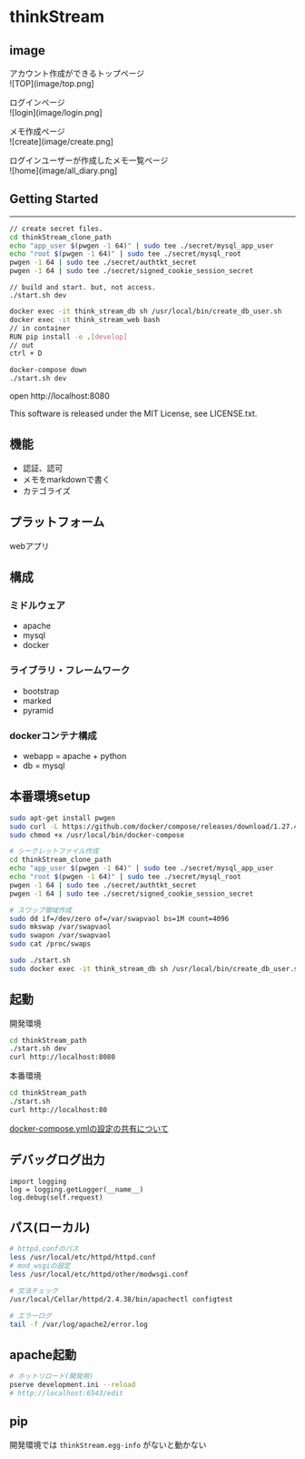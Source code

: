 # thinkStream

## image

アカウント作成ができるトップページ  
![TOP](image/top.png]

ログインページ  
![login](image/login.png]

メモ作成ページ  
![create](image/create.png]

ログインユーザーが作成したメモ一覧ページ  
![home](image/all_diary.png]

## Getting Started
---------------

```bash
// create secret files.
cd thinkStream_clone_path
echo "app_user $(pwgen -1 64)" | sudo tee ./secret/mysql_app_user
echo "root $(pwgen -1 64)" | sudo tee ./secret/mysql_root
pwgen -1 64 | sudo tee ./secret/authtkt_secret
pwgen -1 64 | sudo tee ./secret/signed_cookie_session_secret
```

```
// build and start. but, not access.
./start.sh dev
```

```bash
docker exec -it think_stream_db sh /usr/local/bin/create_db_user.sh
docker exec -it think_stream_web bash
// in container
RUN pip install -e .[develop]
// out
ctrl + D
```

```bash
docker-compose down
./start.sh dev
```

open http://localhost:8080




This software is released under the MIT License, see LICENSE.txt.

## 機能

- 認証、認可
- メモをmarkdownで書く
- カテゴライズ

## プラットフォーム

webアプリ

## 構成

### ミドルウェア

- apache
- mysql
- docker

### ライブラリ・フレームワーク

- bootstrap
- marked
- pyramid

### dockerコンテナ構成

- webapp = apache + python
- db = mysql

## 本番環境setup

```bash
sudo apt-get install pwgen
sudo curl -L https://github.com/docker/compose/releases/download/1.27.4/docker-compose-`uname -s`-`uname -m` -o /usr/local/bin/docker-compose
sudo chmod +x /usr/local/bin/docker-compose

# シークレットファイル作成
cd thinkStream_clone_path
echo "app_user $(pwgen -1 64)" | sudo tee ./secret/mysql_app_user
echo "root $(pwgen -1 64)" | sudo tee ./secret/mysql_root
pwgen -1 64 | sudo tee ./secret/authtkt_secret
pwgen -1 64 | sudo tee ./secret/signed_cookie_session_secret

# スワップ領域作成
sudo dd if=/dev/zero of=/var/swapvaol bs=1M count=4096
sudo mkswap /var/swapvaol
sudo swapon /var/swapvaol
sudo cat /proc/swaps

sudo ./start.sh
sudo docker exec -it think_stream_db sh /usr/local/bin/create_db_user.sh
```

## 起動

開発環境

```bash
cd thinkStream_path
./start.sh dev
curl http://localhost:8080
```

本番環境

```bash
cd thinkStream_path
./start.sh
curl http://localhost:80
```

[docker-compose.ymlの設定の共有について](https://docs.docker.jp/compose/extends.html#multiple-compose-files)

## デバッグログ出力

```
import logging
log = logging.getLogger(__name__)
log.debug(self.request)
```

## パス(ローカル)

```bash
# httpd.confのパス
less /usr/local/etc/httpd/httpd.conf
# mod_wsgiの設定
less /usr/local/etc/httpd/other/modwsgi.conf

# 文法チェック
/usr/local/Cellar/httpd/2.4.38/bin/apachectl configtest

# エラーログ
tail -f /var/log/apache2/error.log
```

## apache起動

```bash
# ホットリロード(開発用)
pserve development.ini --reload
# http://localhost:6543/edit
```

## pip

開発環境では `thinkStream.egg-info` がないと動かない
